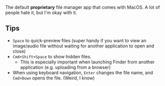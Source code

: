 The default **proprietary** file manager app that comes with MacOS. A lot of people hate it, but I'm okay with it.

## Tips
- `Space` to quick-preview files (super handy if you want to view an image/audio file without waiting for another application to open and close)
- `Cmd+Shift+Space` to show hidden files.
	- This is especially important when launching Finder from another application (e.g. uploading from a browser)
- When using keyboard navigation, `Enter` changes the file name, and `Cmd+Down` opens the file. (Weird, I know)